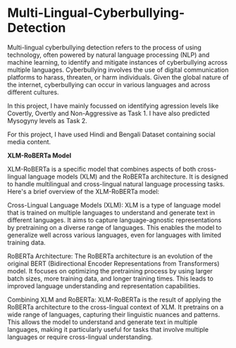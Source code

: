 # **Multi-Lingual-Cyberbullying-Detection**

Multi-lingual cyberbullying detection refers to the process of using technology, often powered by natural language processing (NLP) and machine learning, to identify and mitigate instances of cyberbullying across multiple languages. Cyberbullying involves the use of digital communication platforms to harass, threaten, or harm individuals. Given the global nature of the internet, cyberbullying can occur in various languages and across different cultures.

In this project, I have mainly focussed on identifying agression levels like Covertly, Overtly and Non-Aggressive as Task 1. I have also predicted Mysogyny levels as Task 2.

For this project, I have used Hindi and Bengali Dataset containing social media content. 

**XLM-RoBERTa Model**

XLM-RoBERTa is a specific model that combines aspects of both cross-lingual language models (XLM) and the RoBERTa architecture. It is designed to handle multilingual and cross-lingual natural language processing tasks. Here's a brief overview of the XLM-RoBERTa model:

Cross-Lingual Language Models (XLM): XLM is a type of language model that is trained on multiple languages to understand and generate text in different languages. It aims to capture language-agnostic representations by pretraining on a diverse range of languages. This enables the model to generalize well across various languages, even for languages with limited training data.

RoBERTa Architecture: The RoBERTa architecture is an evolution of the original BERT (Bidirectional Encoder Representations from Transformers) model. It focuses on optimizing the pretraining process by using larger batch sizes, more training data, and longer training times. This leads to improved language understanding and representation capabilities.

Combining XLM and RoBERTa: XLM-RoBERTa is the result of applying the RoBERTa architecture to the cross-lingual context of XLM. It pretrains on a wide range of languages, capturing their linguistic nuances and patterns. This allows the model to understand and generate text in multiple languages, making it particularly useful for tasks that involve multiple languages or require cross-lingual understanding.
